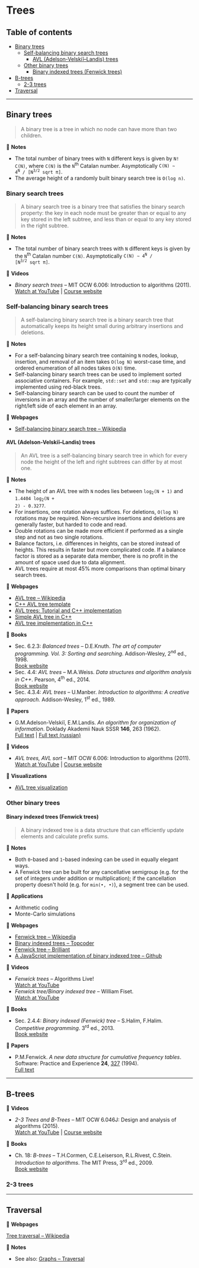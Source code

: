 # Trees

## Table of contents

* [Binary trees](#binary-trees)
	* [Self-balancing binary search trees](#self-balancing-binary-search-trees)
		* [AVL (Adelson-Velskiĭ&ndash;Landis) trees](#avl-adelson-velskiĭlandis-trees)
	* [Other binary trees](#other-binary-trees)
		* [Binary indexed trees (Fenwick trees)](#binary-indexed-trees-fenwick-trees)
* [B-trees](#b-trees)
	* [2-3 trees](#2-3-trees)
* [Traversal](#traversal)

---

## Binary trees

> A binary tree is a tree in which no node can have more than two children.

:memo: **Notes**

* The total number of binary trees with `N` different keys is given by `N! C(N)`, where `C(N)` is the `N`<sup>th</sup> Catalan number. Asymptotically <code>C(N) &sim; 4<sup>N</sup> / [N<sup>3/2</sup> sqrt &pi;]</code>.
* The average height of a randomly built binary search tree is `O(log n)`.

### Binary search trees

> A binary search tree is a binary tree that satisfies the binary search property: the key in each node must be greater than or equal to any key stored in the left subtree, and less than or equal to any key stored in the right subtree.

:memo: **Notes**

* The total number of binary search trees with `N` different keys is given by the `N`<sup>th</sup> Catalan number `C(N)`. Asymptotically <code>C(N) &sim; 4<sup>N</sup> / [N<sup>3/2</sup> sqrt &pi;]</code>.

:movie_camera: **Videos**

* *Binary search trees* &ndash; MIT OCW 6.006: Introduction to algorithms (2011).\
[Watch at YouTube](https://www.youtube.com/watch?v=9Jry5-82I68) |
[Course website](https://ocw.mit.edu/courses/electrical-engineering-and-computer-science/6-006-introduction-to-algorithms-fall-2011/index.htm)

### Self-balancing binary search trees

> A self-balancing binary search tree is a binary search tree that automatically keeps its height small during arbitrary insertions and deletions.

:memo: **Notes**

* For a self-balancing binary search tree containing `N` nodes, lookup, insertion, and removal of an item takes `O(log N)` worst-case time, and ordered enumeration of all nodes takes `O(N)` time.
* Self-balancing binary search trees can be used to implement sorted associative containers. For example, `std::set` and `std::map` are typically implemented using red-black trees.
* Self-balancing binary search can be used to count the number of inversions in an array and the number of smaller/larger elements on the right/left side of each element in an array.

:link: **Webpages**

* [Self-balancing binary search tree &ndash; Wikipedia](https://en.wikipedia.org/wiki/Self-balancing_binary_search_tree)

#### AVL (Adelson-Velskiĭ&ndash;Landis) trees

> An AVL tree is a self-balancing binary search tree in which for every node the height of the left and right subtrees can differ by at most one.

:memo: **Notes**

* The height of an AVL tree with `N` nodes lies between <code>log<sub>2</sub>(N + 1)</code> and <code>1.4404 log<sub>2</sub>(N + 2) - 0.3277</code>.
* For insertions, one rotation always suffices. For deletions, `O(log N)` rotations may be required. Non-recursive insertions and deletions are generally faster, but harded to code and read.
* Double rotations can be made more efficient if performed as a single step and not as two single rotations.
* Balance factors, i.e. differences in heights, can be stored instead of heights. This results in faster but more complicated code. If a balance factor is stored as a separate data member, there is no profit in the amount of space used due to data alignment.
* AVL trees require at most 45% more comparisons than optimal binary search trees.

:link: **Webpages**

* [AVL tree &ndash; Wikipedia](https://en.wikipedia.org/wiki/AVL_tree)
* [C++ AVL tree template](https://www.codeproject.com/Articles/2839/C-AVL-Tree-Template)
* [AVL trees: Tutorial and C++ implementation](https://www.bradapp.com/ftp/src/libs/C++/AvlTrees.html)
* [Simple AVL tree in C++](http://somethingk.com/main/?p=1127)
* [AVL tree implementation in C++](https://gist.github.com/harish-r/097688ac7f48bcbadfa5)

:book: **Books**

* Sec. 6.2.3: *Balanced trees* &ndash; D.E.Knuth. *The art of computer programming. Vol. 3: Sorting and searching*. Addison-Wesley, 2<sup>nd</sup> ed., 1998. \
[Book website](https://www-cs-faculty.stanford.edu/~knuth/taocp.html)
* Sec. 4.4: *AVL trees* &ndash; M.A.Weiss. *Data structures and algorithm analysis in C++*. Pearson, 4<sup>th</sup> ed., 2014.\
[Book website](https://www.pearson.com/us/higher-education/program/Weiss-Data-Structures-and-Algorithm-Analysis-in-C-4th-Edition/PGM148299.html)
* Sec. 4.3.4: *AVL trees* &ndash; U.Manber. *Introduction to algorithms: A creative approach.* Addison-Wesley, 1<sup>st</sup> ed., 1989.

:page_facing_up: **Papers**

* G.M.Adelson-Velskiĭ, E.M.Landis. *An algorithm for organization of information*. Doklady Akademii Nauk SSSR **146**, 263 (1962).\
[Full text](http://professor.ufabc.edu.br/~jesus.mena/courses/mc3305-2q-2015/AED2-10-avl-paper.pdf) |
[Full text (russian)](http://www.mathnet.ru/links/29d35467640f7ae44d5d347a765fc559/dan26964.pdf)

:movie_camera: **Videos**

* *AVL trees, AVL sort* &ndash; MIT OCW 6.006: Introduction to algorithms (2011).\
[Watch at YouTube](https://www.youtube.com/watch?v=FNeL18KsWPc) |
[Course website](https://ocw.mit.edu/courses/electrical-engineering-and-computer-science/6-006-introduction-to-algorithms-fall-2011/index.htm)

:dizzy: **Visualizations**

* [AVL tree visualization](https://www.cs.usfca.edu/~galles/visualization/AVLtree.html)

### Other binary trees

#### Binary indexed trees (Fenwick trees)

> A binary indexed tree is a data structure that can efficiently update elements and calculate prefix sums.

:memo: **Notes**

* Both `0`-based and `1`-based indexing can be used in equally elegant ways.
* A Fenwick tree can be built for any cancellative semigroup (e.g. for the set of integers under addition or multiplication); if the cancellation property doesn't hold (e.g. for <code>min(&bullet;, &bullet;)</code>), a segment tree can be used.

:wrench: **Applications**

* Arithmetic coding
* Monte-Carlo simulations

 <!-- TODO : add links -->

:link: **Webpages**

* [Fenwick tree &ndash; Wikipedia](https://en.wikipedia.org/wiki/Fenwick_tree)
* [Binary indexed trees &ndash; Topcoder](https://www.topcoder.com/community/competitive-programming/tutorials/binary-indexed-trees/)
* [Fenwick tree &ndash; Brilliant](https://brilliant.org/wiki/fenwick-tree/)
* [A JavaScript implementation of binary indexed tree &ndash; Github](https://github.com/Microsoft/fast-binary-indexed-tree-js)

:movie_camera: **Videos**

* *Fenwick trees* &ndash; Algorithms Live!\
[Watch at YouTube](https://www.youtube.com/watch?v=kPaJfAUwViY)
* *Fenwick tree/Binary indexed tree* &ndash; William Fiset.\
[Watch at YouTube](https://www.youtube.com/playlist?list=PLDV1Zeh2NRsCvoyP-bztk6uXAYoyZg_U9)

:book: **Books**

* Sec. 2.4.4: *Binary indexed (Fenwick) tree* &ndash; S.Halim, F.Halim. *Competitive programming*. 3<sup>rd</sup> ed., 2013.\
[Book website](https://cpbook.net/)

:page_facing_up: **Papers**

* P.M.Fenwick. *A new data structure for cumulative frequency tables*. Software: Practice and Experience **24**, [327](https://dx.doi.org/10.1002/spe.4380240306) (1994).\
[Full text](http://citeseerx.ist.psu.edu/viewdoc/download?doi=10.1.1.14.8917&rep=rep1&type=pdf)

---

## B-trees

:movie_camera: **Videos**

* *2-3 Trees and B-Trees* &ndash; MIT OCW 6.046J: Design and analysis of algorithms (2015).\
[Watch at YouTube](https://www.youtube.com/watch?v=TOb1tuEZ2X4) |
[Course website](https://ocw.mit.edu/courses/electrical-engineering-and-computer-science/6-046j-design-and-analysis-of-algorithms-spring-2015/index.htm)

:book: **Books**

* Ch. 18: *B-trees* &ndash; T.H.Cormen, C.E.Leiserson, R.L.Rivest, C.Stein. *Introduction to algorithms*. The MIT Press, 3<sup>rd</sup> ed., 2009.\
[Book website](https://mitpress.mit.edu/books/introduction-algorithms-third-edition)

### 2-3 trees

---

## Traversal

:link: **Webpages**

[Tree traversal &ndash; Wikipedia](https://en.wikipedia.org/wiki/Tree_traversal)

:memo: **Notes**

* See also: [Graphs &ndash; Traversal](graphs.md#traversal)
